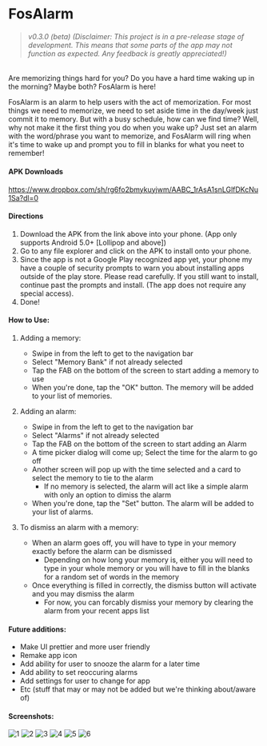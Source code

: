 # FosAlarm

> ###### v0.3.0 (beta) (Disclaimer: This project is in a pre-release stage of development. This means that some parts of the app may not function as expected. Any feedback is greatly appreciated!)

Are memorizing things hard for you? Do you have a hard time waking up in the morning? Maybe both? FosAlarm is here! 

FosAlarm is an alarm to help users with the act of memorization. For most things we need to memorize, we need to set aside time in the day/week just commit it to memory. But with a busy schedule, how can we find time? Well, why not make it the first thing you do when you wake up? Just set an alarm with the word/phrase you want to memorize, and FosAlarm will ring when it's time to wake up and prompt you to fill in blanks for what you neet to remember!

#### APK Downloads
https://www.dropbox.com/sh/rg6fo2bmykuyjwm/AABC_1rAsA1snLGlfDKcNu1Sa?dl=0

#### Directions
1. Download the APK from the link above into  your phone. (App only supports Android 5.0+ [Lollipop and above])
2. Go to any file explorer and click on the APK to install onto your phone.
3. Since the app is not a Google Play recognized app yet, your phone my have a couple of security prompts to warn you about installing apps outside of the play store. Please read carefully. If you still want to install, continue past the prompts and install. (The app does not require any special access).
4. Done!

#### How to Use:
1. Adding a memory:

   * Swipe in from the left to get to the navigation bar
   * Select "Memory Bank" if not already selected
   * Tap the FAB on the bottom of the screen to start adding a memory to use
   * When you're done, tap the "OK" button. The memory will be added to your list of memories.
   
2. Adding an alarm:
   * Swipe in from the left to get to the navigation bar
   * Select "Alarms" if not already selected
   * Tap the FAB on the bottom of the screen to start adding an Alarm
   * A time picker dialog will come up; Select the time for the alarm to go off
   * Another screen will pop up with the time selected and a card to select the memory to tie to the alarm
      * If no memory is selected, the alarm will act like a simple alarm with only an option to dimiss the alarm
   * When you're done, tap the "Set" button. The alarm will be added to your list of alarms.
   
3. To dismiss an alarm with a memory:
   * When an alarm goes off, you will have to type in your memory exactly before the alarm can be dismissed
      * Depending on how long your memory is, either you will need to type in your whole memory or you will have to fill in the blanks for a random set of words in the memory
   * Once everything is filled in correctly, the dismiss button will activate and you may dismiss the alarm
      * For now, you can forcably dismiss your memory by clearing the alarm from your recent apps list
      
#### Future additions:
   * Make UI prettier and more user friendly
   * Remake app icon
   * Add ability for user to snooze the alarm for a later time
   * Add ability to set reoccuring alarms
   * Add settings for user to change for app
   * Etc (stuff that may or may not be added but we're thinking about/aware of)
   
#### Screenshots:
![1] ![2] ![3] ![4] ![5] ![6]


[1]: https://github.com/FosBit/FosAlarm/blob/master/screenshots/1.png
[2]: https://github.com/FosBit/FosAlarm/blob/master/screenshots/2.png
[3]: https://github.com/FosBit/FosAlarm/blob/master/screenshots/3.png
[4]: https://github.com/FosBit/FosAlarm/blob/master/screenshots/4.png
[5]: https://github.com/FosBit/FosAlarm/blob/master/screenshots/5.png
[6]: https://github.com/FosBit/FosAlarm/blob/master/screenshots/6.png
